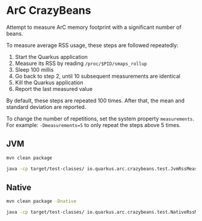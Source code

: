 # ArC CrazyBeans

Attempt to measure ArC memory footprint with a significant number of beans.
   
To measure average RSS usage, these steps are followed repeatedly:

1. Start the Quarkus application
2. Measure its RSS by reading `/proc/$PID/smaps_rollup`
3. Sleep 100 millis
4. Go back to step 2, until 10 subsequent measurements are identical
5. Kill the Quarkus application
6. Report the last measured value

By default, these steps are repeated 100 times.
After that, the mean and standard deviation are reported.

To change the number of repetitions, set the system property `measurements`.
For example: `-Dmeasurements=5` to only repeat the steps above 5 times.

## JVM
         
```bash
mvn clean package

java -cp target/test-classes/ io.quarkus.arc.crazybeans.test.JvmRssMeasurement
```

## Native

```bash
mvn clean package -Dnative

java -cp target/test-classes/ io.quarkus.arc.crazybeans.test.NativeRssMeasurement
```
